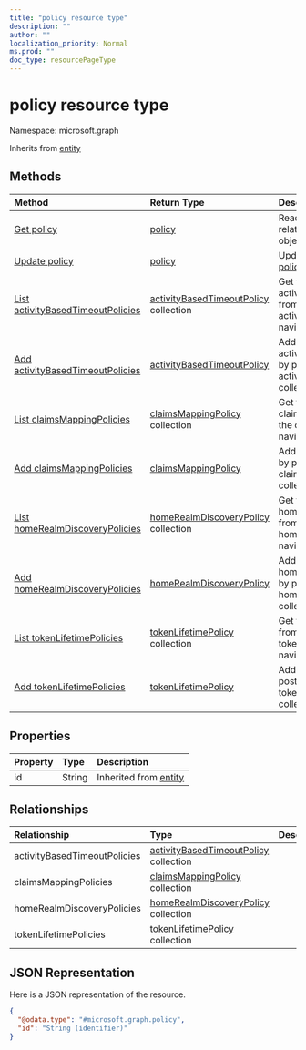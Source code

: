 ```yaml
---
title: "policy resource type"
description: ""
author: ""
localization_priority: Normal
ms.prod: ""
doc_type: resourcePageType
---
```


# policy resource type


Namespace: microsoft.graph




Inherits from [entity](../resources/entity.md)

## Methods
|Method|Return Type|Description|
|:---|:---|:---|
|[Get policy](../api/policy-get.md)|[policy](../resources/policy.md)|Read properties and relationships of the [policy](../resources/policy.md) object.|
|[Update policy](../api/policy-update.md)|[policy](../resources/policy.md)|Update the properties of a [policy](../resources/policy.md) object.|
|[List activityBasedTimeoutPolicies](../api/policy-list-activitybasedtimeoutpolicies.md)|[activityBasedTimeoutPolicy](../resources/activitybasedtimeoutpolicy.md) collection|Get the activityBasedTimeoutPolicies from the activityBasedTimeoutPolicies navigation property.|
|[Add activityBasedTimeoutPolicies](../api/policy-post-activitybasedtimeoutpolicies.md)|[activityBasedTimeoutPolicy](../resources/activitybasedtimeoutpolicy.md)|Add activityBasedTimeoutPolicies by posting to the activityBasedTimeoutPolicies collection.|
|[List claimsMappingPolicies](../api/policy-list-claimsmappingpolicies.md)|[claimsMappingPolicy](../resources/claimsmappingpolicy.md) collection|Get the claimsMappingPolicies from the claimsMappingPolicies navigation property.|
|[Add claimsMappingPolicies](../api/policy-post-claimsmappingpolicies.md)|[claimsMappingPolicy](../resources/claimsmappingpolicy.md)|Add claimsMappingPolicies by posting to the claimsMappingPolicies collection.|
|[List homeRealmDiscoveryPolicies](../api/policy-list-homerealmdiscoverypolicies.md)|[homeRealmDiscoveryPolicy](../resources/homerealmdiscoverypolicy.md) collection|Get the homeRealmDiscoveryPolicies from the homeRealmDiscoveryPolicies navigation property.|
|[Add homeRealmDiscoveryPolicies](../api/policy-post-homerealmdiscoverypolicies.md)|[homeRealmDiscoveryPolicy](../resources/homerealmdiscoverypolicy.md)|Add homeRealmDiscoveryPolicies by posting to the homeRealmDiscoveryPolicies collection.|
|[List tokenLifetimePolicies](../api/policy-list-tokenlifetimepolicies.md)|[tokenLifetimePolicy](../resources/tokenlifetimepolicy.md) collection|Get the tokenLifetimePolicies from the tokenLifetimePolicies navigation property.|
|[Add tokenLifetimePolicies](../api/policy-post-tokenlifetimepolicies.md)|[tokenLifetimePolicy](../resources/tokenlifetimepolicy.md)|Add tokenLifetimePolicies by posting to the tokenLifetimePolicies collection.|

## Properties
|Property|Type|Description|
|:---|:---|:---|
|id|String| Inherited from [entity](../resources/entity.md)|

## Relationships
|Relationship|Type|Description|
|:---|:---|:---|
|activityBasedTimeoutPolicies|[activityBasedTimeoutPolicy](../resources/activitybasedtimeoutpolicy.md) collection||
|claimsMappingPolicies|[claimsMappingPolicy](../resources/claimsmappingpolicy.md) collection||
|homeRealmDiscoveryPolicies|[homeRealmDiscoveryPolicy](../resources/homerealmdiscoverypolicy.md) collection||
|tokenLifetimePolicies|[tokenLifetimePolicy](../resources/tokenlifetimepolicy.md) collection||

## JSON Representation
Here is a JSON representation of the resource.
<!-- {
  "blockType": "resource",
  "keyProperty": "id",
  "@odata.type": "microsoft.graph.policy",
  "baseType": "microsoft.graph.entity",
  "openType": false
}
-->
``` json
{
  "@odata.type": "#microsoft.graph.policy",
  "id": "String (identifier)"
}
```

